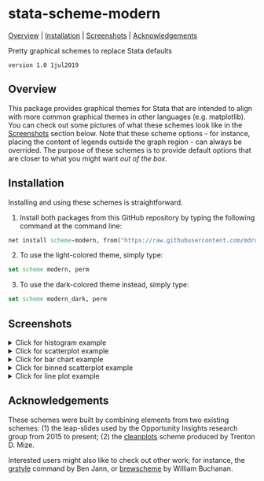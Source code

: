 stata-scheme-modern
=================================

[Overview](#overview)
| [Installation](#installation)
| [Screenshots](#screenshots)
| [Acknowledgements](#acknowledgements)

Pretty graphical schemes to replace Stata defaults

`version 1.0 1jul2019`


Overview
---------------------------------

This package provides graphical themes for Stata that are intended to align with more common graphical themes in other languages (e.g. matplotlib). You can check out some pictures of what these schemes look like in the [Screenshots](#screenshots) section below. Note that these scheme options - for instance, placing the content of legends outside the graph region - can always be overrided. The purpose of these schemes is to provide default options that are closer to what you might want *out of the box*.


Installation
---------------------------------

Installing and using these schemes is straightforward.

1. Install both packages from this GitHub repository by typing the following command at the command line:

```stata
net install scheme-modern, from("https://raw.githubusercontent.com/mdroste/stata-scheme-modern/master/")
```

2. To use the light-colored theme, simply type:
```stata
set scheme modern, perm
```

3. To use the dark-colored theme instead, simply type:
```stata
set scheme modern_dark, perm
```


Screenshots
---------------------------------


<details>

<summary>Click for histogram example</summary>

![scheme-s2color screenshot 1](figs/fig1a.png "Scheme-s2color (default)")

![scheme-modern screenshot 1](figs/fig1b.png "Scheme-modern")

![scheme-modern_dark screenshot 1](figs/fig1c.png "Scheme-modern_dark")

</details>
<details>
<summary>Click for scatterplot example</summary>

![scheme-s2color screenshot 2](figs/fig2a.png "Scheme-s2color (default)")

![scheme-modern screenshot 2](figs/fig2b.png "Scheme-modern")

![scheme-modern_dark screenshot 2](figs/fig2c.png "Scheme-modern_dark")

</details>
<details>
<summary>Click for bar chart example</summary>

![scheme-s2color screenshot 3](figs/fig3a.png "Scheme-s2color (default)")

![scheme-modern screenshot 3](figs/fig3b.png "Scheme-modern")

![scheme-modern_dark screenshot 3](figs/fig3c.png "Scheme-modern_dark")

</details>
<details>
<summary>Click for binned scatterplot example</summary>

![scheme-s2color screenshot 4](figs/fig4a.png "Scheme-s2color (default)")

![scheme-modern screenshot 4](figs/fig4b.png "Scheme-modern")

![scheme-modern_dark screenshot 4](figs/fig4c.png "Scheme-modern_dark")

</details>
<details>
<summary>Click for line plot example</summary>

![scheme-s2color screenshot 5](figs/fig5a.png "Scheme-s2color (default)")

![scheme-modern screenshot 5](figs/fig5b.png "Scheme-modern")

![scheme-modern_dark screenshot 5](figs/fig5c.png "Scheme-modern_dark")

</details>


Acknowledgements
---------------------------------

These schemes were built by combining elements from two existing schemes: (1) the leap-slides used by the Opportunity Insights research group from 2015 to present; (2) the [cleanplots](https://www.trentonmize.com/software/cleanplots) scheme produced by Trenton D. Mize.

Interested users might also like to check out other work; for instance, the [grstyle](https://boris.unibe.ch/117391/1/grstyle-Konstanz-2018.pdf) command by Ben Jann, or [brewscheme](https://github.com/wbuchanan/brewscheme) by William Buchanan.

